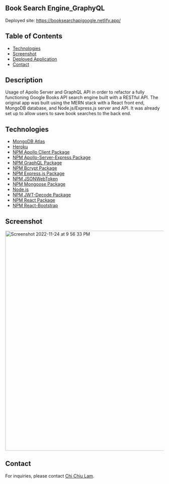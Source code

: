 ## Book Search Engine_GraphyQL

Deployed site: https://booksearchapigoogle.netlify.app/

## Table of Contents
- [Technologies](#Technologies)
- [Screenshot](#Screen) 
- [Deployed Application](#Deployed)
- [Contact](#Contact)


## Description

Usage of Apollo Server and GraphQL API in order to refactor a fully functioning Google Books API search engine built with a RESTful API. The original app was built using the MERN stack with a React front end, MongoDB database, and Node.js/Express.js server and API. It was already set up to allow users to save book searches to the back end.


## Technologies
- [MongoDB Atlas](https://www.mongodb.com/cloud/atlas)
- [Heroku](https://www.heroku.com)
- [NPM Apollo Client Package](https://www.npmjs.com/package/stripe)
- [NPM Apollo-Server-Express Package](https://www.npmjs.com/package/apollo-server-express)
- [NPM GraphQL Package](https://www.npmjs.com/package/graphql)
- [NPM Bcrypt Package](https://www.npmjs.com/package/bcrypt)
- [NPM Express.js Package](https://www.npmjs.com/package/express)
- [NPM JSONWebToken](https://www.npmjs.com/package/jsonwebtoken)
- [NPM Mongoose Package](https://www.npmjs.com/package/mongoose)
- [Node.js](https://nodejs.org/en/)
- [NPM JWT-Decode Package](https://www.npmjs.com/package/jwt-decode)
- [NPM React Package](https://www.npmjs.com/package/react)
- [NPM React-Bootstrap](https://www.npmjs.com/package/react-bootstrap)


## Screenshot

<img width="700" alt="Screenshot 2022-11-24 at 9 56 33 PM" src="https://user-images.githubusercontent.com/108379616/203891431-305de69a-7333-41a3-8919-f8ff4dc97821.png">


## Contact
For inquiries, please contact [Chi Chiu Lam](https://github.com/chichiulam2022).

